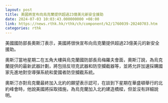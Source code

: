 ```yaml
---
layout: post
title: 美國將宣布向烏克蘭提供超過23億美元新安全援助
date: 2024-07-03 10:03:43.000000000 +08:00
link: https://news.rthk.hk/rthk/ch/component/k2/1760039-20240703.htm
categories: rthk
---
```


美國國防部長奧斯汀表示，美國將很快宣布向烏克蘭提供超過23億美元的新安全援助。

奧斯汀當地星期二在五角大樓與烏克蘭國防部長烏梅羅夫會面，奧斯汀說，為烏克蘭提供的最新武器計劃，將包括反坦克武器和防空攔截器等，並將允許加速採購國家先進地對空導彈系統和愛國者防空攔截系統。

奧斯汀亦對烏克蘭最終加入北約的願望表示認可，在談到下星期在華盛頓舉行的北約峰會時，他說美國將採取措施，為烏克蘭加入北約建造橋樑，但並沒有詳細說明。
